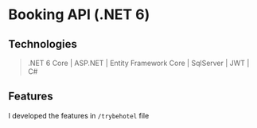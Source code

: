 # Booking API (.NET 6)

## Technologies

> .NET 6 Core | ASP.NET | Entity Framework Core | SqlServer | JWT | C#

## Features

I developed the features in ```/trybehotel``` file
